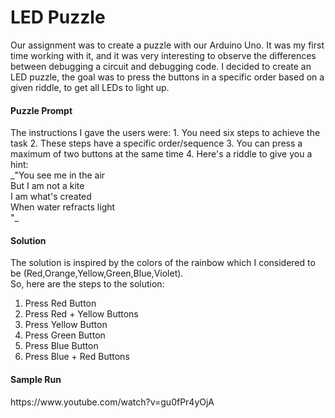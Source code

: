 <h1>LED Puzzle</h1>
Our assignment was to create a puzzle with our Arduino Uno. It was my first time working with it, and it was very interesting to observe the differences between debugging a circuit and debugging code. 
I decided to create an LED puzzle, the goal was to press the buttons in a specific order based on a given riddle, to get all LEDs to light up. 

<h4> Puzzle Prompt</h4>
The instructions I gave the users were: 
1. You need six steps to achieve the task 
2. These steps have a specific order/sequence
3. You can press a maximum of two buttons at the same time 
4.  Here's a riddle to give you a hint: 
</br>
        _"You see me in the air </br>
        But I am not a kite</br>
        I am what's created</br>
        When water refracts light</br>"_
        
<h4>Solution</h4>
The solution is inspired by the colors of the rainbow which I considered to be (Red,Orange,Yellow,Green,Blue,Violet). </br>
So, here are the steps to the solution:

1. Press Red Button
2. Press Red + Yellow Buttons
3. Press Yellow Button
4. Press Green Button
5. Press Blue Button
6. Press Blue + Red Buttons


<h4>Sample Run</h4>
https://www.youtube.com/watch?v=gu0fPr4yOjA
       

    
